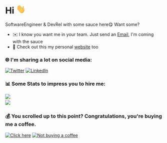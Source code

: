 # Hi <img src="https://github.com/timokonkwo/timokonkwo/blob/main/wave.gif" width="30px" height="30px"> 

<p align="left">SoftwareEngineer & DevRel with some sauce here😋 Want some?</p>

* ✉️ I know you want me in your team. Just send an [Email](mailto:chibuiketimokonkwo@gmail.com), I'm coming with the sauce
* 🧔 Check out this my personal [website](https://www.timokonkwo.com) too

### 🌐 I'm sharing a lot on social media:
[![Twitter](https://img.shields.io/badge/Twitter-%231DA1F2.svg?logo=Twitter&logoColor=white)](https://twitter.com/timokonkwo_) 
[![LinkedIn](https://img.shields.io/badge/LinkedIn-%230077B5.svg?logo=linkedin&logoColor=white)](https://linkedin.com/in/timokonkwo)

### 📊 Some Stats to impress you to hire me:
![](https://github-readme-stats.vercel.app/api?username=timokonkwo&theme=react&hide_border=false&include_all_commits=true&count_private=true)<br/>
![](https://github-readme-streak-stats.herokuapp.com/?user=timokonkwo&theme=react&hide_border=false)<br/>

### 💰 You scrolled up to this point? Congratulations, you're buying me a coffee.
[![Click here](https://img.shields.io/badge/Buy%20Me%20a%20Coffee-ffdd00?style=for-the-badge&logo=buy-me-a-coffee&logoColor=black)](https://buymeacoffee.com/timokonkwo) [![Not buying a coffee](https://img.shields.io/badge/Patreon-F96854?style=for-the-badge&logo=patreon&logoColor=white)](https://patreon.com/timokonkwo) 

